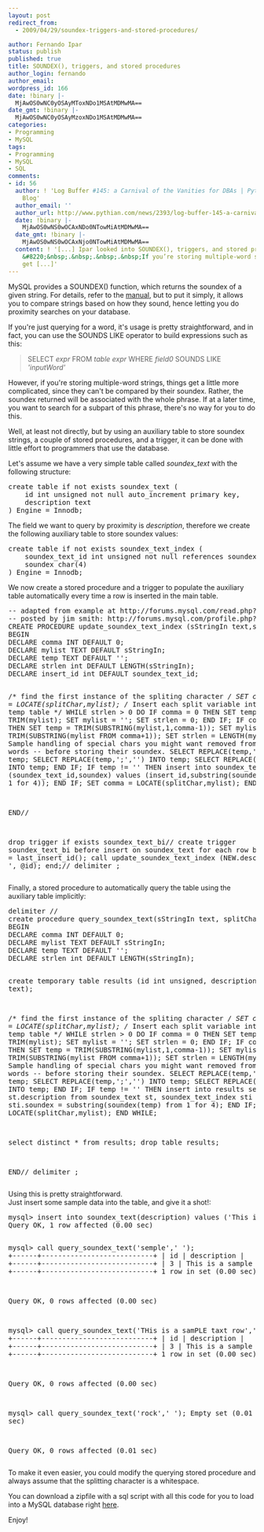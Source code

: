 ```yaml
---
layout: post
redirect_from:
  - 2009/04/29/soundex-triggers-and-stored-procedures/

author: Fernando Ipar
status: publish
published: true
title: SOUNDEX(), triggers, and stored procedures
author_login: fernando
author_email: 
wordpress_id: 166
date: !binary |-
  MjAwOS0wNC0yOSAyMToxNDo1MSAtMDMwMA==
date_gmt: !binary |-
  MjAwOS0wNC0yOSAyMzoxNDo1MSAtMDMwMA==
categories:
- Programming
- MySQL
tags:
- Programming
- MySQL
- SQL
comments:
- id: 56
  author: ! 'Log Buffer #145: a Carnival of the Vanities for DBAs | Pythian Group
    Blog'
  author_email: ''
  author_url: http://www.pythian.com/news/2393/log-buffer-145-a-carnival-of-the-vanities-for-dbas
  date: !binary |-
    MjAwOS0wNS0wOCAxNDo0NTowMiAtMDMwMA==
  date_gmt: !binary |-
    MjAwOS0wNS0wOCAxNjo0NTowMiAtMDMwMA==
  content: ! '[...] Ipar looked into SOUNDEX(), triggers, and stored procedures, beginning,
    &#8220;&nbsp;.&nbsp;.&nbsp;.&nbsp;If you’re storing multiple-word strings, things
    get [...]'
---
```

<p>MySQL provides a SOUNDEX() function, which returns the soundex of a given string. For details, refer to the <a href="http://dev.mysql.com/doc/refman/5.0/en/string-functions.html#function_soundex">manual</a>, but to put it simply, it allows you to compare strings based on how they sound, hence letting you do proximity searches on your database.</p>
<p>If you're just querying for a word, it's usage is pretty straightforward, and in fact, you can use the SOUNDS LIKE operator to build expressions such as this:</p>
<blockquote><p>SELECT <em>expr</em> FROM <em>table expr</em> WHERE <em>field0 </em>SOUNDS LIKE <em>'inputWord'</em></p></blockquote>
<p>However, if you're storing multiple-word strings, things get a little more complicated, since they can't be compared by their soundex. Rather, the soundex returned will be associated with the whole phrase. If at a later time, you want to search for a subpart of this phrase, there's no way for you to do this.</p>
<p>Well, at least not directly, but by using an auxiliary table to store soundex strings, a couple of stored procedures, and a trigger, it can be done with little effort to programmers that use the database.</p>
<p>Let's assume we have a very simple table called <em>soundex_text</em> with the following structure:</p>
<pre>create table if not exists soundex_text (
	id int unsigned not null auto_increment primary key,
	description text
) Engine = Innodb;</pre>
<p>The field we want to query by proximity is <em>description</em>, therefore we create the following auxiliary table to store soundex values:</p>
<pre>create table if not exists soundex_text_index (
	soundex_text_id int unsigned not null references soundex_text(id),
	soundex char(4)
) Engine = Innodb;</pre>
<p>We now create a stored procedure and a trigger to populate the auxiliary table automatically every time a row is inserted in the main table.</p>
<pre>-- adapted from example at http://forums.mysql.com/read.php?60,78776,242420#msg-242420
-- posted by jim smith: http://forums.mysql.com/profile.php?60,3154903
CREATE PROCEDURE update_soundex_text_index (sStringIn text,splitChar varchar(1), soundex_text_id int)
BEGIN
DECLARE comma INT DEFAULT 0;
DECLARE mylist TEXT DEFAULT sStringIn;
DECLARE temp TEXT DEFAULT '';
DECLARE strlen int DEFAULT LENGTH(sStringIn);
DECLARE insert_id int DEFAULT soundex_text_id;

/* find the first instance of the spliting character */
SET comma = LOCATE(splitChar,mylist);
/* Insert each split variable into the temp table */
WHILE strlen &gt; 0 DO
	IF comma = 0 THEN
		SET temp = TRIM(mylist);
		SET mylist = '';
		SET strlen = 0;
	END IF;
	IF comma != 0 THEN
		SET temp = TRIM(SUBSTRING(mylist,1,comma-1));
		SET mylist = TRIM(SUBSTRING(mylist FROM comma+1));
		SET strlen = LENGTH(mylist);
		-- Sample handling of special chars you might want removed from individual words
		-- before storing their soundex.
		SELECT REPLACE(temp,',','') INTO temp;
		SELECT REPLACE(temp,';','') INTO temp;
		SELECT REPLACE(temp,':','') INTO temp;
	END IF;
	IF temp != '' THEN
		insert into soundex_text_index (soundex_text_id,soundex) values (insert_id,substring(soundex(temp) from 1 for 4));
	END IF;
	SET comma = LOCATE(splitChar,mylist);
END WHILE;

END//

drop trigger if exists soundex_text_bi//
create trigger soundex_text_bi
before insert
on soundex_text
for each row
begin
	SET @id = last_insert_id();
	call update_soundex_text_index (NEW.description, ' ', @id);
end;//
delimiter ;</pre>
<p>Finally, a stored procedure to automatically query the table using the auxiliary table implicitly:</p>
<pre>delimiter //
create procedure query_soundex_text(sStringIn text, splitChar varchar(1))
BEGIN
DECLARE comma INT DEFAULT 0;
DECLARE mylist TEXT DEFAULT sStringIn;
DECLARE temp TEXT DEFAULT '';
DECLARE strlen int DEFAULT LENGTH(sStringIn); 

create temporary table results (id int unsigned, description text);

/* find the first instance of the spliting character */
SET comma = LOCATE(splitChar,mylist);
/* Insert each split variable into the temp table */
WHILE strlen &gt; 0 DO
	IF comma = 0 THEN
		SET temp = TRIM(mylist);
		SET mylist = '';
		SET strlen = 0;
	END IF;
	IF comma != 0 THEN
		SET temp = TRIM(SUBSTRING(mylist,1,comma-1));
		SET mylist = TRIM(SUBSTRING(mylist FROM comma+1));
		SET strlen = LENGTH(mylist);
		-- Sample handling of special chars you might want removed from individual words
		-- before storing their soundex.
		SELECT REPLACE(temp,',','') INTO temp;
		SELECT REPLACE(temp,';','') INTO temp;
		SELECT REPLACE(temp,':','') INTO temp;
	END IF;
	IF temp != '' THEN
		insert into results select st.id, st.description from soundex_text st, soundex_text_index sti where sti.soundex = substring(soundex(temp) from 1 for 4);
	END IF;
	SET comma = LOCATE(splitChar,mylist);
END WHILE;

select distinct * from results;
drop table results;

END//
delimiter ;</pre>
<p>Using this is pretty straightforward.<br />
Just insert some sample data into the table, and give it a shot!:</p>
<pre>mysql&gt; insert into soundex_text(description) values ('This is a sample text row');
Query OK, 1 row affected (0.00 sec)

mysql&gt; call query_soundex_text('semple',' ');
+------+---------------------------+
| id   | description               |
+------+---------------------------+
|    3 | This is a sample text row |
+------+---------------------------+
1 row in set (0.00 sec)

Query OK, 0 rows affected (0.00 sec)

mysql&gt; call query_soundex_text('THis is a samPLE taxt row',' ');
+------+---------------------------+
| id   | description               |
+------+---------------------------+
|    3 | This is a sample text row |
+------+---------------------------+
1 row in set (0.00 sec)

Query OK, 0 rows affected (0.00 sec)

mysql&gt; call query_soundex_text('rock',' ');
Empty set (0.01 sec)

Query OK, 0 rows affected (0.01 sec)</pre>
<p>To make it even easier, you could modify the querying stored procedure and always assume that the splitting character is a whitespace.</p>
<p>You can download a zipfile with a sql script with all this code for you to load into a MySQL database right <a title="Soundex search scripts" href="http://fernandoipar.com/soundex.sql.zip">here</a>.</p>
<p>Enjoy!</p>
